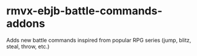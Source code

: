 # rmvx-ebjb-battle-commands-addons
Adds new battle commands inspired from popular RPG series (jump, blitz, steal, throw, etc.)
